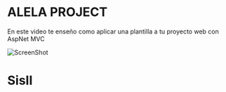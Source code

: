 # ALELA PROJECT
En este video te enseño como aplicar una plantilla a tu proyecto web con AspNet MVC

![ScreenShot](screen_alela.png)
# SisII
